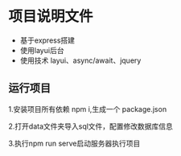 # 项目说明文件

- 基于express搭建
- 使用layui后台
- 使用技术 layui、async/await、jquery

## 运行项目

1.安装项目所有依赖 npm i,生成一个 package.json

2.打开data文件夹导入sql文件，配置修改数据库信息

3.执行npm run serve启动服务器执行项目